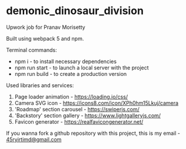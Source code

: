 # demonic_dinosaur_division

Upwork job for Pranav Morisetty

Built using webpack 5 and npm.

Terminal commands:

-   npm i - to install necessary dependencies
-   npm run start - to launch a local server with the project
-   npm run build - to create a production version

Used libraries and services:

1. Page loader animation - https://loading.io/css/
2. Camera SVG icon - https://icons8.com/icon/XPh0hm15Lkuj/camera
3. 'Roadmap' section carousel - https://swiperjs.com/
4. 'Backstory' section gallery - https://www.lightgalleryjs.com/
5. Favicon generator - https://realfavicongenerator.net/

If you wanna fork a github repository with this project, this is my email - 45ryirtimd@gmail.com